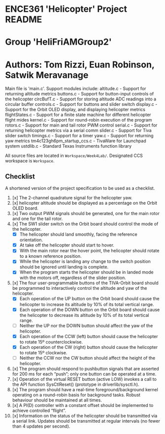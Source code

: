 # ENCE361 'Helicopter' Project README
# Group 'HeliFriAMGroup2'
# Authors: Tom Rizzi, Euan Robinson, Satwik Meravanage

Main file is 'main.c'. Support modules include:
altitude.c - Support for returning altitude metrics
buttons.c - Support for button-input controls of the helicopter
circBufT.c - Support for storing altitude ADC readings into a circular buffer
controls.c - Support for buttons and slider switch
display.c - Support for the Orbit OLED display, and displaying helicopter metrics
flightStates.c - Support for a finite state machine for different helicopter flight mides
kernel.c - Support for round-robin execution of the program
rotors.c - Support for main and tail rotor PWM control
serial.c - Support for returning helicopter metrics via a serial comm
slider.c - Support for Tiva slider switch
timings.c - Support for a timer
yaw.c - Support for returning yaw metrics
tm4c123gh6pm_startup_ccs.c - TivaWare for Launchpad system
ustdlib.c - Standard Texas Instruments function library

All source files are located in `Workspace/Week4Lab/`.
Designated CCS workspace is `Workspace`.

## Checklist
A shortened version of the project specification to be used as a checklist.

1. [x] The 2-channel quadrature signal for the helicopter yaw.
2. [x] helicopter altitude should be displayed as a percentage on the Orbit OLED board.
3. [x] Two output PWM signals should be generated, one for the main rotor and one for the tail rotor.
4. [x] The SW1 slider switch on the Orbit board should control the mode of the helicopter.
    - [x] The helicopter should land smoothly, facing the reference orientation.
    - [x] At take off the helicopter should start to hover.
    - [x] With the main rotor near the hover point, the helicopter should rotate to a known
    reference position.
    - [x] While the helicopter is landing any change to the switch position should be
    ignored until landing is complete.
    - [x] When the program starts the helicopter should be in landed mode with the motors off,
    regardless of the slider position.
5. [x] The four user-programmable buttons of the TIVA-Orbit board should be
programmed to interactively control the altitude and yaw of the helicopter.
    - [x] Each operation of the UP button on the Orbit board should cause the helicopter
    to increase its altitude by 10% of its total vertical range.
    - [x] Each operation of the DOWN button on the Orbit board should cause the
    helicopter to decrease its altitude by 10% of its total vertical range.
    - [ ] Neither the UP nor the DOWN button should affect the yaw of the helicopter.
    - [x] Each operation of the CCW (left) button should cause the helicopter to rotate 15º counterclockwise.
    - [x] Each operation of the CW (right) button should cause the helicopter to rotate 15º clockwise.
    - [ ] Neither the CCW nor the CW button should affect the height of the helicopter.
6. [x] The program should respond to pushbutton signals that are asserted for 200 ms for each “push”;
only one button can be operated at a time.
7. [x] Operation of the virtual RESET button (active LOW) invokes a call to the API function
SysCtlReset() (prototype in driverlib/sysctl.h).
8. [x] The program should have a real-time foreground/background kernel operating on a
round-robin basis for background tasks. Robust behaviour should be maintained at
all times.
9. [x] A PI(D) controller with a constant offset should be implemented to achieve controlled “flight”.
10. [x] Information on the status of the helicopter should be transmitted via a serial link.
Updates should be transmitted at regular intervals (no fewer than 4 updates per second).

